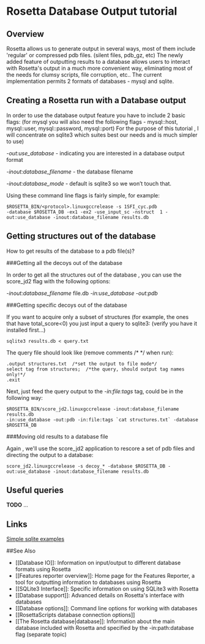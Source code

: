 Rosetta Database Output tutorial
================================

Overview
--------

Rosetta allows us to generate output in several ways, most of them
include 'regular' or compressed pdb files. (silent files, pdb\_gz, etc)
The newly added feature of outputting results to a database allows users
to interact with Rosetta's output in a much more convenient way,
eliminating most of the needs for clumsy scripts, file corruption, etc..
The current implementation permits 2 formats of databases - mysql and
sqlite.

Creating a Rosetta run with a Database output
---------------------------------------------

In order to use the database output feature you have to include 2 basic
flags: (for mysql you will also need the following flags - mysql::host,
mysql::user, mysql::password, mysql::port) For the purpose of this
tutorial , I will concentrate on sqlite3 which suites best our needs and
is much simpler to use)

*-out:use\_database* - indicating you are interested in a database
output format

*-inout:database\_filename* - the database filename

*-inout:database\_mode* - default is sqlite3 so we won’t touch that.

Using these command line flags is fairly simple, for example:

    $ROSETTA_BIN/<protocol>.linuxgccrelease -s 1SFI_cyc.pdb 
    -database $ROSETTA_DB -ex1 -ex2 -use_input_sc -nstruct  1 -out:use_database -inout:database_filename results.db

Getting structures out of the database
--------------------------------------

How to get results of the database to a pdb file(s)?

###Getting all the decoys out of the database


In order to get all the structures out of the database , you can use the
score\_jd2 flag with the following options:

*-inout:database\_filename* file.db *-in:use\_database* *-out:pdb*

###Getting specific decoys out of the database

If you want to acquire only a subset of structures (for example, the
ones that have total\_score\<0) you just input a query to sqlite3:
(verify you have it installed first...)

    sqlite3 results.db < query.txt

The query file should look like (remove comments /\* \*/ when run):

    .output structures.txt  /*set the output to file mode*/
    select tag from structures;  /*the query, should output tag names only!*/
    .exit

Next, just feed the query output to the *-in:file:tags* tag, could be in
the following way:

    $ROSETTA_BIN/score_jd2.linuxgccrelease -inout:database_filename results.db 
    -in:use_database -out:pdb -in:file:tags `cat structures.txt` -database $ROSETTA_DB

###Moving old results to a database file


Again , we'll use the score\_jd2 application to rescore a set of pdb
files and directing the output to a database:

    score_jd2.linuxgccrelease -s decoy_* -database $ROSETTA_DB -out:use_database -inout:database_filename results.db

Useful queries
--------------

**TODO** ...

Links
-----

[Simple sqlite examples](http://www.sqlite.org/sqlite.html)

##See Also

* [[Database IO]]: Information on input/output to different database formats using Rosetta
* [[Features reporter overview]]: Home page for the Features Reporter, a tool for outputting information to databases using Rosetta
* [[SQLite3 Interface]]: Specific information on using SQLite3 with Rosetta
* [[Database support]]: Advanced details on Rosetta's interface with databases
* [[Database options]]: Command line options for working with databases
* [[RosettaScripts database connection options]]
* [[The Rosetta database|database]]: Information about the main database included with Rosetta and specified by the -in:path:database flag (separate topic)